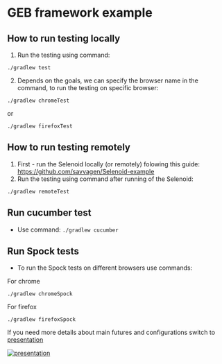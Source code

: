 # GEB framework example

## How to run testing locally

1. Run the testing using command:
```
./gradlew test
``` 
2. Depends on the goals, we can specify the browser name in the command, to run the testing on specific browser:
``` 
./gradlew chromeTest 
```
or
```
./gradlew firefoxTest 

```

## How to run testing remotely
1. First - run the Selenoid locally (or remotely) folowing this guide: https://github.com/savvagen/Selenoid-example
2. Run the testing using command after running of the Selenoid:
``` 
./gradlew remoteTest

```

## Run cucumber test

* Use command: ``` ./gradlew cucumber ```

## Run Spock tests

* To run the Spock tests on different browsers use commands:

For chrome
```
./gradlew chromeSpock
```

For firefox
``` 
./gradlew firefoxSpock

```

If you need more details about main futures and configurations switch to [presentation](https://docs.google.com/presentation/d/1p2zcIOuFeszPDvde9Tm0fuJCLygbeke0VkP1CpmufZE/edit?usp=sharing)

    
[![presentation](http://dl4.joxi.net/drive/2018/03/22/0028/3766/1896118/18/bb5c7ccbdf.jpg)](https://docs.google.com/presentation/d/1p2zcIOuFeszPDvde9Tm0fuJCLygbeke0VkP1CpmufZE/edit#slide=id.p)
